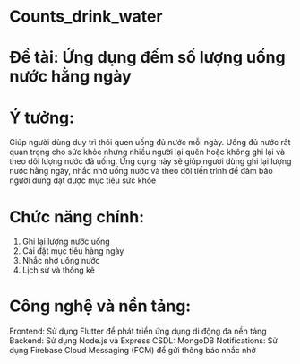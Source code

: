# Counts_drink_water

# Đề tài: Ứng dụng đếm số lượng uống nước hằng ngày
# Ý tưởng:
Giúp người dùng duy trì thói quen uống đủ nước mỗi ngày. Uống đủ nước rất quan trọng cho sức khỏe nhưng nhiều người lại quên hoặc không ghi lại và theo dõi lượng nước đã uống. Ứng dụng này sẽ giúp người dùng ghi lại lượng nước hằng ngày, nhắc nhở uống nước và theo dõi tiến trình để đảm bảo người dùng đạt được mục tiêu sức khỏe
 # Chức năng chính:
  1. Ghi lại lượng nước uống
  2. Cài đặt mục tiêu hàng ngày
  3. Nhắc nhở uống nước
  4. Lịch sử và thống kê
# Công nghệ và nền tảng:
 Frontend: Sử dụng Flutter để phát triển ứng dụng di động đa nền tảng
 Backend: Sử dụng Node.js và Express 
 CSDL: MongoDB
 Notifications: Sử dụng Firebase Cloud Messaging (FCM) để gửi thông báo nhắc nhở
 
